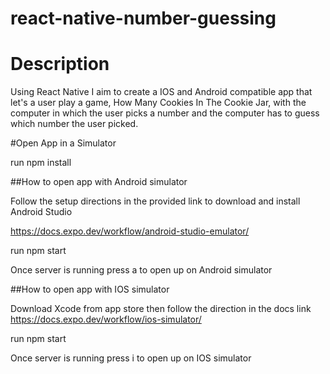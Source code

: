 # react-native-number-guessing

# Description

Using React Native I aim to create a IOS and Android compatible app that let's a user play a game, How Many Cookies In The Cookie Jar, with the computer in which the user picks a number and the computer has to guess which number the user picked. 

#Open App in a Simulator

run npm install

##How to open app with Android simulator 

 Follow the setup directions in the provided link to download and install Android Studio

https://docs.expo.dev/workflow/android-studio-emulator/

run npm start

Once server is running press a to open up on Android simulator

##How to open app with IOS simulator 

Download Xcode from app store then follow the direction in the docs link
https://docs.expo.dev/workflow/ios-simulator/

run npm start

Once server is running press i to open up on IOS simulator


